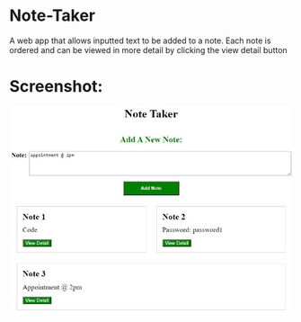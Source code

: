 # Note-Taker
A web app that allows inputted text to be added to a note. Each note is ordered and can be viewed in more detail by clicking the view detail button

# Screenshot:

<p align="center">
  <img src="Screenshot/Note-Taker-Screenshot.JPG" />
</p>

#
